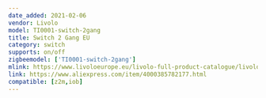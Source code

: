 ```yaml
---
date_added: 2021-02-06
vendor: Livolo
model: TI0001-switch-2gang
title: Switch 2 Gang EU
category: switch 
supports: on/off
zigbeemodel: ['TI0001-switch-2gang']
mlink: https://www.livoloeurope.eu/livolo-full-product-catalogue/livolo-zigbee-touch-light-switches
link: https://www.aliexpress.com/item/4000385782177.html
compatible: [z2m,iob]
---
```


